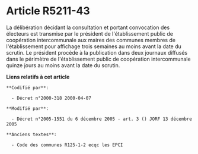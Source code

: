 # Article R5211-43

La délibération décidant la consultation et portant convocation des électeurs est transmise par le président de
l'établissement public de coopération intercommunale aux maires des communes membres de l'établissement pour affichage trois
semaines au moins avant la date du scrutin. Le président procède à la publication dans deux journaux diffusés dans le
périmètre de l'établissement public de coopération intercommunale quinze jours au moins avant la date du scrutin.

**Liens relatifs à cet article**

	**Codifié par**:

	  - Décret n°2000-318 2000-04-07

	**Modifié par**:

	  - Décret n°2005-1551 du 6 décembre 2005 - art. 3 () JORF 13 décembre 2005

	**Anciens textes**:

	  - Code des communes R125-1-2 ecqc les EPCI
